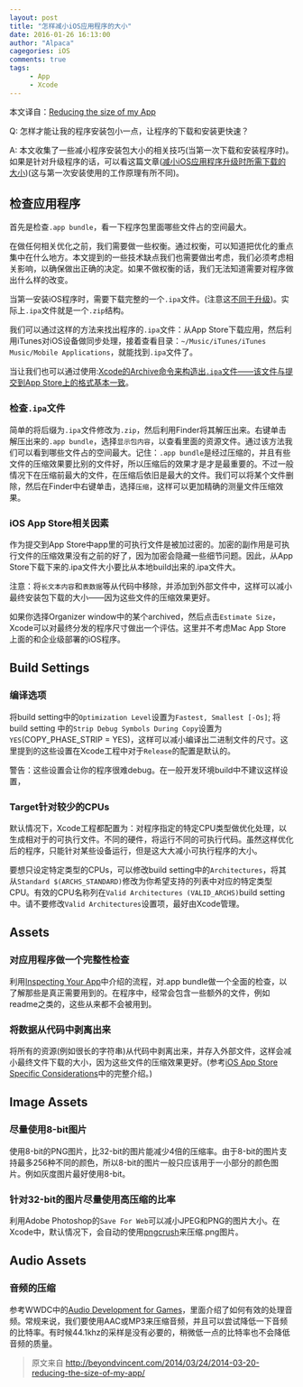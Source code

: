 ```yaml
---
layout: post
title: "怎样减小iOS应用程序的大小"
date: 2016-01-26 16:13:00
author: "Alpaca"
cagegories: iOS
comments: true
tags:
     - App
     - Xcode
---
```



本文译自：[Reducing the size of my App](https://developer.apple.com/library/ios/qa/qa1795/_index.html#//apple_ref/doc/uid/DTS40014195)

Q: 怎样才能让我的程序安装包小一点，让程序的下载和安装更快速？

A: 本文收集了一些减小程序安装包大小的相关技巧(当第一次下载和安装程序时)。如果是针对升级程序的话，可以看这篇文章([减小iOS应用程序升级时所需下载的大小](https://developer.apple.com/library/ios/qa/qa1779/))(这与第一次安装使用的工作原理有所不同)。

## 检查应用程序

首先是检查`.app bundle`，看一下程序包里面哪些文件占的空间最大。

在做任何相关优化之前，我们需要做一些权衡。通过权衡，可以知道把优化的重点集中在什么地方。本文提到的一些技术缺点我们也需要做出考虑，我们必须考虑相关影响，以确保做出正确的决定。如果不做权衡的话，我们无法知道需要对程序做出什么样的改变。

当第一安装iOS程序时，需要下载完整的一个`.ipa`文件。(注意这[不同于升级](https://developer.apple.com/library/ios/qa/qa1779/))。实际上`.ipa`文件就是一个`.zip`结构。

我们可以通过这样的方法来找出程序的`.ipa`文件：从App Store下载应用，然后利用iTunes对iOS设备做同步处理，接着查看目录：`~/Music/iTunes/iTunes Music/Mobile Applications`，就能找到`.ipa`文件了。

当让我们也可以通过使用:[Xcode的Archive命令来构造出`.ipa`文件——该文件与提交到App Store上的格式基本一致](https://developer.apple.com/library/ios/qa/qa1764/)。

### 检查`.ipa`文件

简单的将后缀为`.ipa`文件修改为`.zip`，然后利用Finder将其解压出来。右键单击解压出来的`.app bundle`，选择`显示包内容`，以查看里面的资源文件。通过该方法我们可以看到哪些文件占的空间最大。记住：`.app bundle`是经过压缩的，并且有些文件的压缩效果要比别的文件好，所以压缩后的效果才是才是最重要的。不过一般情况下在压缩前最大的文件，在压缩后依旧是最大的文件。我们可以将某个文件删除，然后在Finder中右键单击，选择`压缩`，这样可以更加精确的测量文件压缩效果。

### iOS App Store相关因素

作为提交到App Store中app里的可执行文件是被加过密的。加密的副作用是可执行文件的压缩效果没有之前的好了，因为加密会隐藏一些细节问题。因此，从App Store下载下来的.ipa文件大小要比从本地build出来的.ipa文件大。

注意：将`长文本内容`和`表数据`等从代码中移除，并添加到外部文件中，这样可以减小最终安装包下载的大小——因为这些文件的压缩效果更好。

如果你选择Organizer window中的某个archived，然后点击`Estimate Size`，Xcode可以对最终分发的程序尺寸做出一个评估。这里并不考虑Mac App Store上面的和企业级部署的iOS程序。

## Build Settings

### 编译选项

将build setting中的`Optimization Level`设置为`Fastest, Smallest [-Os]`; 将build setting 中的`Strip Debug Symbols During Copy`设置为`YES`(COPY_PHASE_STRIP = YES)，这样可以减小编译出二进制文件的尺寸。这里提到的这些设置在Xcode工程中对于`Release`的配置是默认的。

警告：这些设置会让你的程序很难debug。在一般开发环境build中不建议这样设置，

### Target针对较少的CPUs

默认情况下，Xcode工程都配置为：对程序指定的特定CPU类型做优化处理，以生成相对于的可执行文件。不同的硬件，将运行不同的可执行代码。虽然这样优化后的程序，只能针对某些设备运行，但是这大大减小可执行程序的大小。

要想只设定特定类型的CPUs，可以修改build setting中的`Architectures`，将其从`Standard $(ARCHS_STANDARD)`修改为你希望支持的列表中对应的特定类型CPU。有效的CPU名称列在`Valid Architectures (VALID_ARCHS)`build setting中。请不要修改`Valid Architectures`设置项，最好由Xcode管理。

## Assets

### 对应用程序做一个完整性检查

利用[Inspecting Your App](https://developer.apple.com/library/ios/qa/qa1795/_index.html#//apple_ref/doc/uid/DTS40014195-CH1-MEASURE)中介绍的流程，对.app bundle做一个全面的检查，以了解那些是真正需要用到的。在程序中，经常会包含一些额外的文件，例如readme之类的，这些从来都不会被用到。

### 将数据从代码中剥离出来

将所有的资源(例如很长的字符串)从代码中剥离出来，并存入外部文件，这样会减小最终文件下载的大小，因为这些文件的压缩效果更好。(参考[iOS App Store Specific Considerations](https://developer.apple.com/library/ios/qa/qa1795/_index.html#//apple_ref/doc/uid/DTS40014195-CH1-FAIRPLAY)中的完整介绍。)

## Image Assets

### 尽量使用8-bit图片

使用8-bit的PNG图片，比32-bit的图片能减少4倍的压缩率。由于8-bit的图片支持最多256种不同的颜色，所以8-bit的图片一般只应该用于一小部分的颜色图片。例如灰度图片最好使用8-bit。

### 针对32-bit的图片尽量使用高压缩的比率

利用Adobe Photoshop的`Save For Web`可以减小JPEG和PNG的图片大小。在Xcode中，默认情况下，会自动的使用[pngcrush](https://developer.apple.com/library/ios/qa/qa1681/)来压缩.png图片。

## Audio Assets

### 音频的压缩

参考WWDC中的[Audio Development for Games](https://developer.apple.com/videos/wwdc/2011/?id=404)，里面介绍了如何有效的处理音频。常规来说，我们要使用AAC或MP3来压缩音频，并且可以尝试降低一下音频的比特率。有时候44.1khz的采样是没有必要的，稍微低一点的比特率也不会降低音频的质量。


> 原文来自 http://beyondvincent.com/2014/03/24/2014-03-20-reducing-the-size-of-my-app/

 
